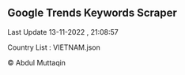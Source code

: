 

## Google Trends Keywords Scraper 
 
Last Update 13-11-2022 , 21:08:57

Country List :
VIETNAM.json



© Abdul Muttaqin 
